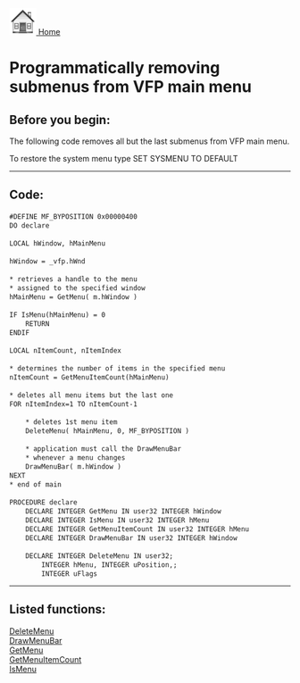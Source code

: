 [<img src="../images/home.png"> Home ](https://github.com/VFPX/Win32API)  

# Programmatically removing submenus from VFP main menu

## Before you begin:
The following code removes all but the last submenus from VFP main menu.  

To restore the system menu type SET SYSMENU TO DEFAULT  

  
***  


## Code:
```foxpro  
#DEFINE MF_BYPOSITION 0x00000400
DO declare

LOCAL hWindow, hMainMenu

hWindow = _vfp.hWnd

* retrieves a handle to the menu
* assigned to the specified window
hMainMenu = GetMenu( m.hWindow )

IF IsMenu(hMainMenu) = 0
	RETURN
ENDIF

LOCAL nItemCount, nItemIndex

* determines the number of items in the specified menu
nItemCount = GetMenuItemCount(hMainMenu)

* deletes all menu items but the last one
FOR nItemIndex=1 TO nItemCount-1

	* deletes 1st menu item
	DeleteMenu( hMainMenu, 0, MF_BYPOSITION )
	
	* application must call the DrawMenuBar
	* whenever a menu changes
	DrawMenuBar( m.hWindow )
NEXT
* end of main

PROCEDURE declare
	DECLARE INTEGER GetMenu IN user32 INTEGER hWindow
	DECLARE INTEGER IsMenu IN user32 INTEGER hMenu
	DECLARE INTEGER GetMenuItemCount IN user32 INTEGER hMenu
	DECLARE INTEGER DrawMenuBar IN user32 INTEGER hWindow

	DECLARE INTEGER DeleteMenu IN user32;
		INTEGER hMenu, INTEGER uPosition,;
		INTEGER uFlags  
```  
***  


## Listed functions:
[DeleteMenu](../libraries/user32/DeleteMenu.md)  
[DrawMenuBar](../libraries/user32/DrawMenuBar.md)  
[GetMenu](../libraries/user32/GetMenu.md)  
[GetMenuItemCount](../libraries/user32/GetMenuItemCount.md)  
[IsMenu](../libraries/user32/IsMenu.md)  
